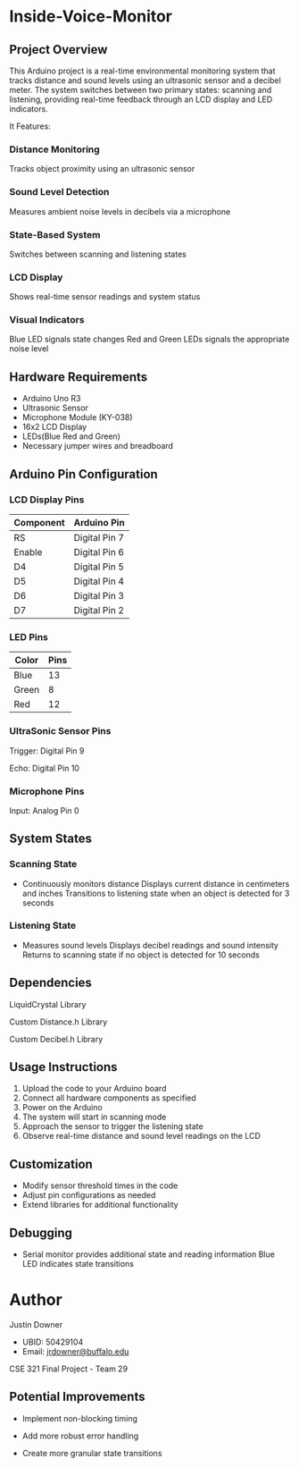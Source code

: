 # Inside-Voice-Monitor
## Project Overview
This Arduino project is a real-time environmental monitoring system that tracks distance and sound levels using an ultrasonic sensor and a decibel meter. The system switches between two primary states: scanning and listening, providing real-time feedback through an LCD display and LED indicators.

It Features:

### Distance Monitoring
Tracks object proximity using an ultrasonic sensor
### Sound Level Detection
Measures ambient noise levels in decibels via a microphone
### State-Based System
Switches between scanning and listening states
### LCD Display 
Shows real-time sensor readings and system status
### Visual Indicators
Blue LED signals state changes
Red and Green LEDs signals the appropriate noise level

## Hardware Requirements
- Arduino Uno R3
- Ultrasonic Sensor
- Microphone Module (KY-038)
- 16x2 LCD Display
- LEDs(Blue Red and Green)
- Necessary jumper wires and breadboard

## Arduino Pin Configuration

### LCD Display Pins

| Component | Arduino Pin |
|-----------|-------------|
| RS | Digital Pin 7 |
| Enable | Digital Pin 6 |
| D4 | Digital Pin 5 |
| D5 | Digital Pin 4 |
| D6 | Digital Pin 3 |
| D7 | Digital Pin 2 |

### LED Pins
| Color  | Pins |
| ------------- | ------------- |
| Blue  | 13  |
| Green  | 8  |
| Red  | 12  |

### UltraSonic Sensor Pins
Trigger: Digital Pin 9

Echo: Digital Pin 10

### Microphone Pins
Input: Analog Pin 0


## System States

### Scanning State

- Continuously monitors distance
Displays current distance in centimeters and inches
Transitions to listening state when an object is detected for 3 seconds


### Listening State

- Measures sound levels
Displays decibel readings and sound intensity
Returns to scanning state if no object is detected for 10 seconds



## Dependencies
LiquidCrystal Library

Custom Distance.h Library

Custom Decibel.h Library

## Usage Instructions

1. Upload the code to your Arduino board
2. Connect all hardware components as specified
3. Power on the Arduino
4. The system will start in scanning mode
5. Approach the sensor to trigger the listening state
5. Observe real-time distance and sound level readings on the LCD

## Customization

- Modify sensor threshold times in the code
- Adjust pin configurations as needed
- Extend libraries for additional functionality

## Debugging

- Serial monitor provides additional state and reading information
Blue LED indicates state transitions

# Author
Justin Downer
 - UBID: 50429104
 - Email: jrdowner@buffalo.edu

CSE 321 Final Project - Team 29


## Potential Improvements

- Implement non-blocking timing

- Add more robust error handling

- Create more granular state transitions


